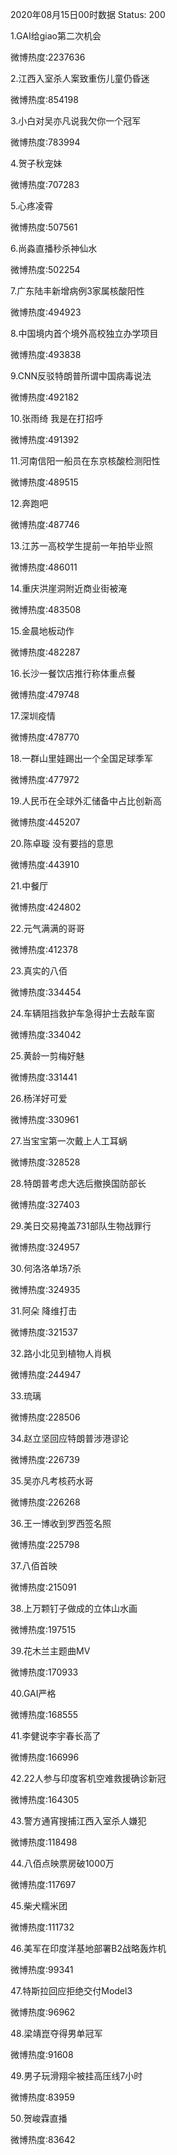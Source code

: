 2020年08月15日00时数据
Status: 200

1.GAI给giao第二次机会

微博热度:2237636

2.江西入室杀人案致重伤儿童仍昏迷

微博热度:854198

3.小白对吴亦凡说我欠你一个冠军

微博热度:783994

4.贺子秋宠妹

微博热度:707283

5.心疼凌霄

微博热度:507561

6.尚淼直播秒杀神仙水

微博热度:502254

7.广东陆丰新增病例3家属核酸阳性

微博热度:494923

8.中国境内首个境外高校独立办学项目

微博热度:493838

9.CNN反驳特朗普所谓中国病毒说法

微博热度:492182

10.张雨绮 我是在打招呼

微博热度:491392

11.河南信阳一船员在东京核酸检测阳性

微博热度:489515

12.奔跑吧

微博热度:487746

13.江苏一高校学生提前一年拍毕业照

微博热度:486011

14.重庆洪崖洞附近商业街被淹

微博热度:483508

15.金晨地板动作

微博热度:482287

16.长沙一餐饮店推行称体重点餐

微博热度:479748

17.深圳疫情

微博热度:478770

18.一群山里娃踢出一个全国足球季军

微博热度:477972

19.人民币在全球外汇储备中占比创新高

微博热度:445207

20.陈卓璇 没有要挡的意思

微博热度:443910

21.中餐厅

微博热度:424802

22.元气满满的哥哥

微博热度:412378

23.真实的八佰

微博热度:334454

24.车辆阻挡救护车急得护士去敲车窗

微博热度:334042

25.黄龄一剪梅好魅

微博热度:331441

26.杨洋好可爱

微博热度:330961

27.当宝宝第一次戴上人工耳蜗

微博热度:328528

28.特朗普考虑大选后撤换国防部长

微博热度:327403

29.美日交易掩盖731部队生物战罪行

微博热度:324957

30.何洛洛单场7杀

微博热度:324935

31.阿朵 降维打击

微博热度:321537

32.路小北见到植物人肖枫

微博热度:244947

33.琉璃

微博热度:228506

34.赵立坚回应特朗普涉港谬论

微博热度:226739

35.吴亦凡考核药水哥

微博热度:226268

36.王一博收到罗西签名照

微博热度:225798

37.八佰首映

微博热度:215091

38.上万颗钉子做成的立体山水画

微博热度:197515

39.花木兰主题曲MV

微博热度:170933

40.GAI严格

微博热度:168555

41.李健说李宇春长高了

微博热度:166996

42.22人参与印度客机空难救援确诊新冠

微博热度:164305

43.警方通宵搜捕江西入室杀人嫌犯

微博热度:118498

44.八佰点映票房破1000万

微博热度:117697

45.柴犬糯米团

微博热度:111732

46.美军在印度洋基地部署B2战略轰炸机

微博热度:99341

47.特斯拉回应拒绝交付Model3

微博热度:96962

48.梁靖崑夺得男单冠军

微博热度:91608

49.男子玩滑翔伞被挂高压线7小时

微博热度:83959

50.贺峻霖直播

微博热度:83642

